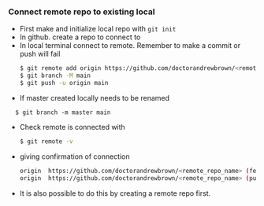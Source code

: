 
### Connect remote repo to existing local
* First make and initialize local repo with ```git init```
* In github. create a repo to connect to
* In local terminal connect to remote. Remember to make a commit or push will fail
  ```bash
  $ git remote add origin https://github.com/doctorandrewbrown/<remote_repo_name>
  $ git branch -M main
  $ git push -u origin main
  ```
* If master created locally needs to be renamed
```shell
  $ git branch -m master main
```
* Check remote is connected with
  ```bash
  $ git remote -v
  ```
* giving confirmation of connection
  ```bash
  origin  https://github.com/doctorandrewbrown/<remote_repo_name> (fetch)
  origin  https://github.com/doctorandrewbrown/<remote_repo_name> (push)
  ```
* It is also possible to do this by creating a remote repo first.
